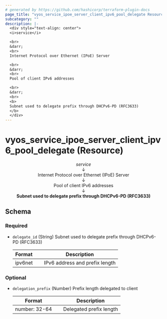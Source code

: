 ```yaml
---
# generated by https://github.com/hashicorp/terraform-plugin-docs
page_title: "vyos_service_ipoe_server_client_ipv6_pool_delegate Resource - vyos"
subcategory: ""
description: |-
  <div style="text-align: center">
  <i>service</i>

  <br>
  &darr;
  <br>
  Internet Protocol over Ethernet (IPoE) Server

  <br>
  &darr;
  <br>
  Pool of client IPv6 addresses

  <br>
  &darr;
  <br>
  <b>
  Subnet used to delegate prefix through DHCPv6-PD (RFC3633)
  </b>
  </div>
---
```


# vyos_service_ipoe_server_client_ipv6_pool_delegate (Resource)

<div style="text-align: center">
<i>service</i>

<br>
&darr;
<br>
Internet Protocol over Ethernet (IPoE) Server

<br>
&darr;
<br>
Pool of client IPv6 addresses

<br>
&darr;
<br>
<b>
Subnet used to delegate prefix through DHCPv6-PD (RFC3633)
</b>
</div>



<!-- schema generated by tfplugindocs -->
## Schema

### Required

- `delegate_id` (String) Subnet used to delegate prefix through DHCPv6-PD (RFC3633)

    |  Format &emsp; | Description  |
    |----------|---------------|
    |  ipv6net  &emsp; |  IPv6 address and prefix length  |

### Optional

- `delegation_prefix` (Number) Prefix length delegated to client

    |  Format &emsp; | Description  |
    |----------|---------------|
    |  number: 32-64  &emsp; |  Delegated prefix length  |
